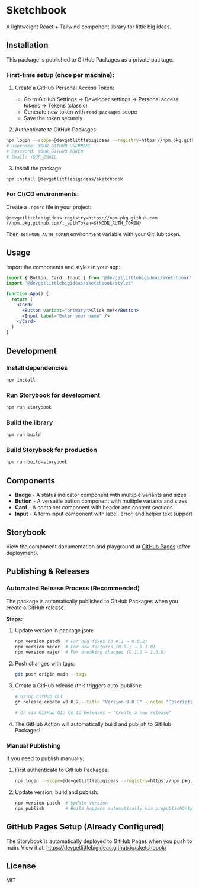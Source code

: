 # Sketchbook

A lightweight React + Tailwind component library for little big ideas.

## Installation

This package is published to GitHub Packages as a private package.

### First-time setup (once per machine):

1. Create a GitHub Personal Access Token:
   - Go to GitHub Settings → Developer settings → Personal access tokens → Tokens (classic)
   - Generate new token with `read:packages` scope
   - Save the token securely

2. Authenticate to GitHub Packages:
```bash
npm login --scope=@devgetlittlebigideas --registry=https://npm.pkg.github.com
# Username: YOUR_GITHUB_USERNAME
# Password: YOUR_GITHUB_TOKEN
# Email: YOUR_EMAIL
```

3. Install the package:
```bash
npm install @devgetlittlebigideas/sketchbook
```

### For CI/CD environments:

Create a `.npmrc` file in your project:
```
@devgetlittlebigideas:registry=https://npm.pkg.github.com
//npm.pkg.github.com/:_authToken=${NODE_AUTH_TOKEN}
```

Then set `NODE_AUTH_TOKEN` environment variable with your GitHub token.

## Usage

Import the components and styles in your app:

```jsx
import { Button, Card, Input } from '@devgetlittlebigideas/sketchbook'
import '@devgetlittlebigideas/sketchbook/styles'

function App() {
  return (
    <Card>
      <Button variant="primary">Click me!</Button>
      <Input label="Enter your name" />
    </Card>
  )
}
```

## Development

### Install dependencies
```bash
npm install
```

### Run Storybook for development
```bash
npm run storybook
```

### Build the library
```bash
npm run build
```

### Build Storybook for production
```bash
npm run build-storybook
```

## Components

- **Badge** - A status indicator component with multiple variants and sizes
- **Button** - A versatile button component with multiple variants and sizes
- **Card** - A container component with header and content sections
- **Input** - A form input component with label, error, and helper text support

## Storybook

View the component documentation and playground at [GitHub Pages](https://devgetlittlebigideas.github.io/sketchbook/) (after deployment).

## Publishing & Releases

### Automated Release Process (Recommended)

The package is automatically published to GitHub Packages when you create a GitHub release.

**Steps:**
1. Update version in package.json:
   ```bash
   npm version patch  # For bug fixes (0.0.1 → 0.0.2)
   npm version minor  # For new features (0.0.2 → 0.1.0)
   npm version major  # For breaking changes (0.1.0 → 1.0.0)
   ```

2. Push changes with tags:
   ```bash
   git push origin main --tags
   ```

3. Create a GitHub release (this triggers auto-publish):
   ```bash
   # Using GitHub CLI
   gh release create v0.0.2 --title "Version 0.0.2" --notes "Description of changes"

   # Or via GitHub UI: Go to Releases → "Create a new release"
   ```

4. The GitHub Action will automatically build and publish to GitHub Packages!

### Manual Publishing

If you need to publish manually:

1. First authenticate to GitHub Packages:
   ```bash
   npm login --scope=@devgetlittlebigideas --registry=https://npm.pkg.github.com
   ```

2. Update version, build and publish:
   ```bash
   npm version patch  # Update version
   npm publish        # Build happens automatically via prepublishOnly
   ```

## GitHub Pages Setup (Already Configured)

The Storybook is automatically deployed to GitHub Pages when you push to main.
View it at: https://devgetlittlebigideas.github.io/sketchbook/

## License

MIT
